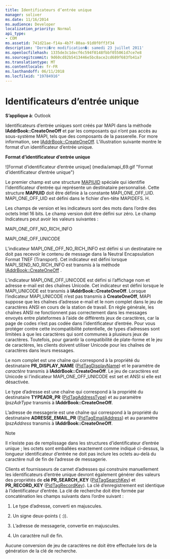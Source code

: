 ```yaml
---
title: Identificateurs d’entrée unique
manager: soliver
ms.date: 11/16/2014
ms.audience: Developer
localization_priority: Normal
api_type:
- COM
ms.assetid: 741d21ae-f14a-4b7f-80aa-91d0f0ff3f34
description: 'Derni�re modification�: samedi 23 juillet 2011'
ms.openlocfilehash: 1335de3c1decf6c594f0148fbbf055061d7ce7e8
ms.sourcegitcommit: 9d60cd82b5413446e5bc8ace2cd689f683fb41a7
ms.translationtype: MT
ms.contentlocale: fr-FR
ms.lasthandoff: 06/11/2018
ms.locfileid: "19784916"
---
```

# <a name="one-off-entry-identifiers"></a>Identificateurs d’entrée unique
  
**S’applique à**: Outlook 
  
Identificateurs d’entrée uniques sont créés par MAPI dans la méthode **IAddrBook::CreateOneOff** et par les composants qui n’ont pas accès au sous-système MAPI, tels que des composants de la passerelle. For more information, see [IAddrBook::CreateOneOff](iaddrbook-createoneoff.md). L’illustration suivante montre le format d’un identificateur d’entrée unique.
  
**Format d’identificateur d’entrée unique**
  
![Format d’identificateur d’entrée unique] (media/amapi_69.gif "Format d’identificateur d’entrée unique")
  
Le premier champ est une structure [MAPIUID](mapiuid.md) spéciale qui identifie l’identificateur d’entrée qui représente un destinataire personnalisé. Cette structure **MAPIUID** doit être définie à la constante MAPI_ONE_OFF_UID. MAPI_ONE_OFF_UID est défini dans le fichier d’en-tête MAPIDEFS. H. 
  
Les champs de version et les indicateurs sont des mots dans l’ordre des octets Intel 16 bits. Le champ version doit être défini sur zéro. Le champ Indicateurs peut avoir les valeurs suivantes :
  
MAPI_ONE_OFF_NO_RICH_INFO
  
MAPI_ONE_OFF_UNICODE
  
L’indicateur MAPI_ONE_OFF_NO_RICH_INFO est défini si un destinataire ne doit pas recevoir le contenu de message dans la Neutral Encapsulation Format TNEF (Transport). Cet indicateur est défini lorsque MAPI_SEND_NO_RICH_INFO est transmis à la méthode [IAddrBook::CreateOneOff](iaddrbook-createoneoff.md) . 
  
L’indicateur MAPI_ONE_OFF_UNICODE est défini si l’affichage nom et adresse e-mail est des chaînes Unicode. Cet indicateur est défini lorsque le MAPI_UNICODE est transmis à **IAddrBook::CreateOneOff**. Lorsque l’indicateur MAPI_UNICODE n’est pas transmis à **CreateOneOff**, MAPI suppose que les chaînes d’adresse e-mail et le nom complet dans le jeu de caractères ANSI en cours de la station de travail. En règle générale, les chaînes ANSI ne fonctionnent pas correctement dans les messages envoyés entre plateformes à l’aide de différents jeux de caractères, car la page de codes n’est pas codée dans l’identificateur d’entrée. Pour vous protéger contre cette incompatibilité potentielle, de types d’adresses sont limitées à que les caractères qui sont communes à plusieurs jeux de caractères. Toutefois, pour garantir la compatibilité de plate-forme et le jeu de caractères, les clients doivent utiliser Unicode pour les chaînes de caractères dans leurs messages.
  
Le nom complet est une chaîne qui correspond à la propriété du destinataire **PR_DISPLAY_NAME** ([PidTagDisplayName](pidtagdisplayname-canonical-property.md)) et le paramètre de _caractère_ transmis à **IAddrBook::CreateOneOff**. Le jeu de caractères est Unicode si l’indicateur MAPI_ONE_OFF_UNICODE est set et ANSI si elle est désactivée. 
  
Le type d’adresse est une chaîne qui correspond à la propriété du destinataire **TYPEADR_PR** ([PidTagAddressType](pidtagaddresstype-canonical-property.md)) et au paramètre _lpszAdrType_ transmis à **IAddrBook::CreateOneOff**. 
  
L’adresse de messagerie est une chaîne qui correspond à la propriété du destinataire **ADRESSE_EMAIL_PR** ([PidTagEmailAddress](pidtagemailaddress-canonical-property.md)) et au paramètre _lpszAddress_ transmis à **IAddrBook::CreateOneOff**. 
  
> [!NOTE]
> Il n’existe pas de remplissage dans les structures d’identificateur d’entrée unique ; les octets sont emballées exactement comme indiqué ci-dessus, la longueur identificateur d’entrée ne doit pas inclure les octets au-delà du caractère null de fin de l’adresse de messagerie. 
  
Clients et fournisseurs de carnet d’adresses qui construire manuellement les identificateurs d’entrée unique devront également générer des valeurs des propriétés de **clé PR_SEARCH_KEY** ([PidTagSearchKey](pidtagsearchkey-canonical-property.md)) et **PR_RECORD_KEY** ([PidTagRecordKey](pidtagrecordkey-canonical-property.md)). La clé d’enregistrement est identique à l’identificateur d’entrée. La clé de recherche doit être formée par concaténation les champs suivants dans l’ordre suivant :
  
1. Le type d’adresse, converti en majuscules.
    
2. Un signe deux-points ( :)).
    
3. L’adresse de messagerie, convertie en majuscules.
    
4. Un caractère null de fin.
    
Aucune conversion de jeu de caractères ne doit être effectuée lors de la génération de la clé de recherche.
  

